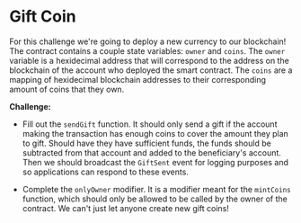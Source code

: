 # Gift Coin

For this challenge we're going to deploy a new currency to our blockchain! The contract contains a couple state variables: `owner` and `coins`. The `owner` variable is a hexidecimal address that will correspond to the address on the blockchain of the account who deployed the smart contract. The `coins` are a mapping of hexidecimal blockchain addresses to their corresponding amount of coins that they own.

**Challenge:**

-   Fill out the `sendGift` function. It should only send a gift if the account making the transaction has enough coins to cover the amount they plan to gift. Should have they have sufficient funds, the funds should be subtracted from that account and added to the beneficiary's account. Then we should broadcast the `GiftSent` event for logging purposes and so applications can respond to these events.

-   Complete the `onlyOwner` modifier. It is a modifier meant for the `mintCoins` function, which should only be allowed to be called by the owner of the contract. We can't just let anyone create new gift coins!
